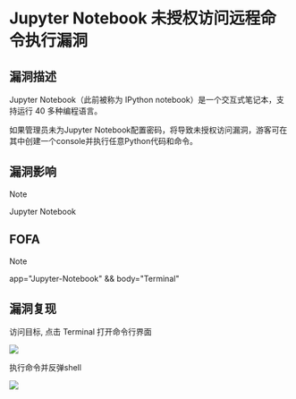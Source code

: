 # Jupyter Notebook 未授权访问远程命令执行漏洞

## 漏洞描述

Jupyter Notebook（此前被称为 IPython notebook）是一个交互式笔记本，支持运行 40 多种编程语言。

如果管理员未为Jupyter Notebook配置密码，将导致未授权访问漏洞，游客可在其中创建一个console并执行任意Python代码和命令。

## 漏洞影响

> [!NOTE]
>
> Jupyter Notebook

## FOFA

> [!NOTE]
>
> app="Jupyter-Notebook" && body="Terminal"

## 漏洞复现

访问目标, 点击 Terminal 打开命令行界面

![](http://wikioss.peiqi.tech/vuln/ju-1.png)

执行命令并反弹shell

![](http://wikioss.peiqi.tech/vuln/ju-2.png)